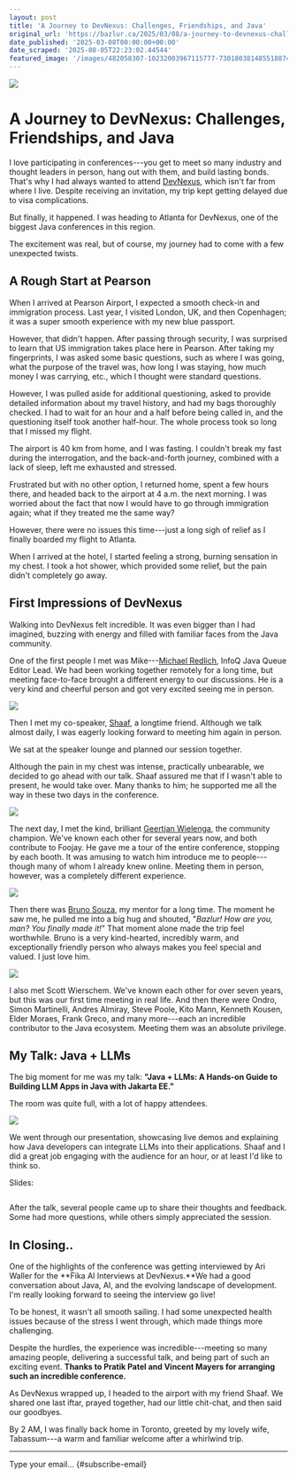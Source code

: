 ```yaml
---
layout: post
title: 'A Journey to DevNexus: Challenges, Friendships, and Java'
original_url: 'https://bazlur.ca/2025/03/08/a-journey-to-devnexus-challenges-friendships-and-java/'
date_published: '2025-03-08T00:00:00+00:00'
date_scraped: '2025-08-05T22:23:02.44544'
featured_image: '/images/482058307-10232003967115777-7301803814855188745-n.jpg'
---
```


![](/images/482058307-10232003967115777-7301803814855188745-n.jpg)

A Journey to DevNexus: Challenges, Friendships, and Java
========================================================

I love participating in conferences---you get to meet so many industry and thought leaders in person, hang out with them, and build lasting bonds. That's why I had always wanted to attend [DevNexus](https://devnexus.com/), which isn't far from where I live. Despite receiving an invitation, my trip kept getting delayed due to visa complications.

But finally, it happened. I was heading to Atlanta for DevNexus, one of the biggest Java conferences in this region.

The excitement was real, but of course, my journey had to come with a few unexpected twists.

A Rough Start at Pearson
------------------------

When I arrived at Pearson Airport, I expected a smooth check-in and immigration process. Last year, I visited London, UK, and then Copenhagen; it was a super smooth experience with my new blue passport.

However, that didn't happen. After passing through security, I was surprised to learn that US immigration takes place here in Pearson. After taking my fingerprints, I was asked some basic questions, such as where I was going, what the purpose of the travel was, how long I was staying, how much money I was carrying, etc., which I thought were standard questions.

However, I was pulled aside for additional questioning, asked to provide detailed information about my travel history, and had my bags thoroughly checked. I had to wait for an hour and a half before being called in, and the questioning itself took another half-hour. The whole process took so long that I missed my flight.

The airport is 40 km from home, and I was fasting. I couldn't break my fast during the interrogation, and the back-and-forth journey, combined with a lack of sleep, left me exhausted and stressed.

Frustrated but with no other option, I returned home, spent a few hours there, and headed back to the airport at 4 a.m. the next morning. I was worried about the fact that now I would have to go through immigration again; what if they treated me the same way?

However, there were no issues this time---just a long sigh of relief as I finally boarded my flight to Atlanta.

When I arrived at the hotel, I started feeling a strong, burning sensation in my chest. I took a hot shower, which provided some relief, but the pain didn't completely go away.

First Impressions of DevNexus
-----------------------------

Walking into DevNexus felt incredible. It was even bigger than I had imagined, buzzing with energy and filled with familiar faces from the Java community.

One of the first people I met was Mike---[Michael Redlich](https://www.linkedin.com/in/michael-redlich-13a966/), InfoQ Java Queue Editor Lead. We had been working together remotely for a long time, but meeting face-to-face brought a different energy to our discussions. He is a very kind and cheerful person and got very excited seeing me in person.

![](/images/482060541-10232003983436185-1689339836780441743-n.jpg)

Then I met my co-speaker, [Shaaf](https://www.linkedin.com/in/shaaf/), a longtime friend. Although we talk almost daily, I was eagerly looking forward to meeting him again in person.

We sat at the speaker lounge and planned our session together.

Although the pain in my chest was intense, practically unbearable, we decided to go ahead with our talk. Shaaf assured me that if I wasn't able to present, he would take over. Many thanks to him; he supported me all the way in these two days in the conference.

![](/images/481778775-10232003985396234-4098633525676175712-n.jpg)

The next day, I met the kind, brilliant [Geertjan Wielenga](https://www.linkedin.com/in/geertjanwielenga/), the community champion. We've known each other for several years now, and both contribute to Foojay. He gave me a tour of the entire conference, stopping by each booth. It was amusing to watch him introduce me to people---though many of whom I already knew online. Meeting them in person, however, was a completely different experience.

![](/images/481826777-10232003995436485-8105262452812861320-n.jpg)

Then there was [Bruno Souza](https://www.linkedin.com/in/brjavaman/), my mentor for a long time. The moment he saw me, he pulled me into a big hug and shouted, "*Bazlur! How are you, man? You finally made it!*" That moment alone made the trip feel worthwhile. Bruno is a very kind-hearted, incredibly warm, and exceptionally friendly person who always makes you feel special and valued. I just love him.

![](/images/483917294-10232071615806952-8672895136015387568-n.jpg)

I also met Scott Wierschem. We've known each other for over seven years, but this was our first time meeting in real life. And then there were Ondro, Simon Martinelli, Andres Almiray, Steve Poole, Kito Mann, Kenneth Kousen, Elder Moraes, Frank Greco, and many more---each an incredible contributor to the Java ecosystem. Meeting them was an absolute privilege.

My Talk: Java + LLMs
--------------------

The big moment for me was my talk: **"Java + LLMs: A Hands-on Guide to Building LLM Apps in Java with Jakarta EE."**

The room was quite full, with a lot of happy attendees.

![](/images/whatsapp-image-2025-03-08-at-4.19.37-am.jpeg)

We went through our presentation, showcasing live demos and explaining how Java developers can integrate LLMs into their applications. Shaaf and I did a great job engaging with the audience for an hour, or at least I'd like to think so.

Slides:

```java

```

After the talk, several people came up to share their thoughts and feedback. Some had more questions, while others simply appreciated the session.

In Closing..
------------

One of the highlights of the conference was getting interviewed by Ari Waller for the **Fika AI Interviews at DevNexus.**We had a good conversation about Java, AI, and the evolving landscape of development. I'm really looking forward to seeing the interview go live!

To be honest, it wasn't all smooth sailing. I had some unexpected health issues because of the stress I went through, which made things more challenging.

Despite the hurdles, the experience was incredible---meeting so many amazing people, delivering a successful talk, and being part of such an exciting event. **Thanks to Pratik Patel and Vincent Mayers for arranging such an incredible conference.**

As DevNexus wrapped up, I headed to the airport with my friend Shaaf. We shared one last iftar, prayed together, had our little chit-chat, and then said our goodbyes.

By 2 AM, I was finally back home in Toronto, greeted by my lovely wife, Tabassum---a warm and familiar welcome after a whirlwind trip.  

*** ** * ** ***

Type your email... {#subscribe-email}
